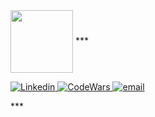 
<img align="center" src="https://media2.giphy.com/media/VbnUQpnihPSIgIXuZv/200.gif" height="100" />
***
<p>
  <a href="https://www.linkedin.com/in/kayla-durrett/">
    <img
      alt="Linkedin"
      src="https://img.shields.io/badge/linkedin-%230077B5.svg?style=for-the-badge&logo=linkedin&logoColor=white"
    />
  </a>
  <a href="https://www.codewars.com/users/krdurrett">
    <img
      alt="CodeWars"
      src="https://img.shields.io/badge/Codewars-B1361E?style=for-the-badge&logo=codewars&logoColor=grey"
    />
  </a>
  <a href="mailto:kayla.durrett@gmail.com">
    <img
      alt="email"
      src="https://img.shields.io/badge/Gmail-D14836?style=for-the-badge&logo=gmail&logoColor=white"
    />
  </a>
</p>
***

<!--
**krdurrett/krdurrett** is a ✨ _special_ ✨ repository because its `README.md` (this file) appears on your GitHub profile.

Here are some ideas to get you started:

- 🔭 I’m currently working on ...
- 🌱 I’m currently learning ...
- 👯 I’m looking to collaborate on ...
- 🤔 I’m looking for help with ...
- 💬 Ask me about ...
- 📫 How to reach me: ...
- 😄 Pronouns: ...
- ⚡ Fun fact: ...
-->
